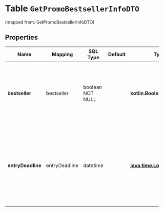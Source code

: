 
# Table `GetPromoBestsellerInfoDTO`
(mapped from: GetPromoBestsellerInfoDTO)

## Properties
Name | Mapping | SQL Type | Default | Type | Description | Notes
---- | ------- | -------- | ------- | ---- | ----------- | -----
**bestseller** | bestseller | boolean NOT NULL |  | **kotlin.Boolean** | Является ли акция «Бестселлером Маркета». Подробнее об этой акции читайте [в Справке Маркета для продавцов](https://yandex.ru/support2/marketplace/ru/marketing/promos/market/bestsellers). | 
**entryDeadline** | entryDeadline | datetime |  | [**java.time.LocalDateTime**](java.time.LocalDateTime.md) | До какой даты можно добавить товар в акцию «Бестселлеры Маркета».  Параметр возвращается только для текущих и будущих акций «Бестселлеры Маркета».  |  [optional]





